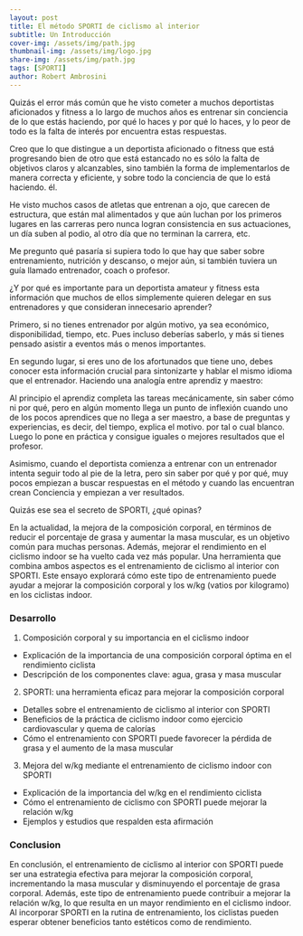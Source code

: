 ```yaml
---
layout: post
title: El método SPORTI de ciclismo al interior
subtitle: Un Introducción
cover-img: /assets/img/path.jpg
thumbnail-img: /assets/img/logo.jpg
share-img: /assets/img/path.jpg
tags: [SPORTI]
author: Robert Ambrosini
---
```

Quizás el error más común que he visto cometer a muchos deportistas aficionados y fitness a lo largo de muchos años es entrenar sin conciencia de lo que estás haciendo, por qué lo haces y por qué lo haces, y lo peor de todo es la falta de interés por encuentra estas respuestas.

Creo que lo que distingue a un deportista aficionado o fitness que está progresando bien de otro que está estancado no es sólo la falta de objetivos claros y alcanzables, sino también la forma de implementarlos de manera correcta y eficiente, y sobre todo la conciencia de que lo está haciendo. él.

He visto muchos casos de atletas que entrenan a ojo, que carecen de estructura, que están mal alimentados y que aún luchan por los primeros lugares en las carreras pero nunca logran consistencia en sus actuaciones, un día suben al podio, al otro día que no terminan la carrera, etc.


Me pregunto qué pasaría si supiera todo lo que hay que saber sobre entrenamiento, nutrición y descanso, o mejor aún, si también tuviera un guía llamado entrenador, coach o profesor.

¿Y por qué es importante para un deportista amateur y fitness esta información que muchos de ellos simplemente quieren delegar en sus entrenadores y que consideran innecesario aprender?

Primero, si no tienes entrenador por algún motivo, ya sea económico, disponibilidad, tiempo, etc. Pues incluso deberías saberlo, y más si tienes pensado asistir a eventos más o menos importantes.

En segundo lugar, si eres uno de los afortunados que tiene uno, debes conocer esta información crucial para sintonizarte y hablar el mismo idioma que el entrenador. Haciendo una analogía entre aprendiz y maestro:

Al principio el aprendiz completa las tareas mecánicamente, sin saber cómo ni por qué, pero en algún momento llega un punto de inflexión cuando uno de los pocos aprendices que no llega a ser maestro, a base de preguntas y experiencias, es decir, del tiempo, explica el motivo. por tal o cual blanco. Luego lo pone en práctica y consigue iguales o mejores resultados que el profesor.

Asimismo, cuando el deportista comienza a entrenar con un entrenador intenta seguir todo al pie de la letra, pero sin saber por qué y por qué, muy pocos empiezan a buscar respuestas en el método y cuando las encuentran crean Conciencia y empiezan a ver resultados.

Quizás ese sea el secreto de SPORTI, ¿qué opinas?

En la actualidad, la mejora de la composición corporal, en términos de reducir el porcentaje de grasa y aumentar la masa muscular, es un objetivo común para muchas personas. Además, mejorar el rendimiento en el ciclismo indoor se ha vuelto cada vez más popular. Una herramienta que combina ambos aspectos es el entrenamiento de ciclismo al interior con SPORTI. Este ensayo explorará cómo este tipo de entrenamiento puede ayudar a mejorar la composición corporal y los w/kg (vatios por kilogramo) en los ciclistas indoor.

### Desarrollo

1. Composición corporal y su importancia en el ciclismo indoor
* Explicación de la importancia de una composición corporal óptima en el rendimiento ciclista
* Descripción de los componentes clave: agua, grasa y masa muscular
2. SPORTI: una herramienta eficaz para mejorar la composición corporal
* Detalles sobre el entrenamiento de ciclismo al interior con SPORTI
* Beneficios de la práctica de ciclismo indoor como ejercicio cardiovascular y quema de calorías
* Cómo el entrenamiento con SPORTI puede favorecer la pérdida de grasa y el aumento de la masa muscular
3. Mejora del w/kg mediante el entrenamiento de ciclismo indoor con SPORTI
* Explicación de la importancia del w/kg en el rendimiento ciclista
* Cómo el entrenamiento de ciclismo con SPORTI puede mejorar la relación w/kg
* Ejemplos y estudios que respalden esta afirmación

### Conclusion

En conclusión, el entrenamiento de ciclismo al interior con SPORTI puede ser una estrategia efectiva para mejorar la composición corporal, incrementando la masa muscular y disminuyendo el porcentaje de grasa corporal. Además, este tipo de entrenamiento puede contribuir a mejorar la relación w/kg, lo que resulta en un mayor rendimiento en el ciclismo indoor. Al incorporar SPORTI en la rutina de entrenamiento, los ciclistas pueden esperar obtener beneficios tanto estéticos como de rendimiento.
